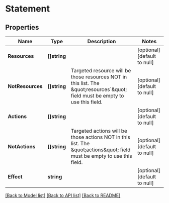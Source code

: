 # Statement

## Properties
Name | Type | Description | Notes
------------ | ------------- | ------------- | -------------
**Resources** | **[]string** |  | [optional] [default to null]
**NotResources** | **[]string** | Targeted resource will be those resources NOT in this list. The \&quot;resources&#x60;\&quot; field must be empty to use this field. | [optional] [default to null]
**Actions** | **[]string** |  | [optional] [default to null]
**NotActions** | **[]string** | Targeted actions will be those actions NOT in this list. The \&quot;actions\&quot; field must be empty to use this field. | [optional] [default to null]
**Effect** | **string** |  | [optional] [default to null]

[[Back to Model list]](../README.md#documentation-for-models) [[Back to API list]](../README.md#documentation-for-api-endpoints) [[Back to README]](../README.md)


